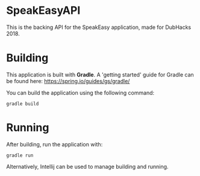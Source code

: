 # SpeakEasyAPI

This is the backing API for the SpeakEasy application, made for DubHacks 2018.

# Building

This application is built with **Gradle**.
A 'getting started' guide for Gradle can be found here:
https://spring.io/guides/gs/gradle/

You can build the application using the following command:

```console
gradle build
```

# Running

After building, run the application with:

```console
gradle run
```

Alternatively, Intellij can be used to manage building and running.
